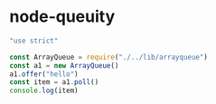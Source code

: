 # node-queuity

```javascript
"use strict"

const ArrayQueue = require("./../lib/arrayqueue")
const a1 = new ArrayQueue()
a1.offer("hello")
const item = a1.poll()
console.log(item)
```
